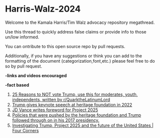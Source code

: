 # Harris-Walz-2024
Welcome to the Kamala Harris/Tim Walz advocacy repository megathread.

Use this thread to quickly address false claims or provide info to those un/low informed.

You can ontribute to this open source repo by pull requests.

Additionally, if you have any suggestions or think you can add to the formatting of the document (categorization,font,etc.) please feel free to do so by pull request.

<b>-links and videos encouraged

-fact based</b>

1. [25 Reasons to NOT vote Trump, use this for moderates, youth, independents, written by r/QuarktheLatinumLord](https://www.reddit.com/r/KamalaHarris/comments/1ermw4o/25_reasons_to_not_vote_for_trump_intended/?captcha=1)
2. [Trump gives keynote speech at heritage foundation in 2022](https://www.salon.com/2024/07/11/our-movement-in-resurfaced-speech-endorses-heritage-foundations-project-2025/)
3. [JD Vance writes foreword for Project 2025](https://newrepublic.com/article/184393/jd-vance-violent-foreword-kevin-roberts-project-2025-leader-book)
4. [Policies that were pushed by the heritage foundation and Trump followed through on in his 2017 presidency.](https://www.scribd.com/document/369820462/Mandate-for-Leadership-Policy-Recommendations)
5. [Investigating Trump, Project 2025 and the future of the United States | Four Corners](https://www.youtube.com/watch?v=t3jqALQgBzw)
   
  
